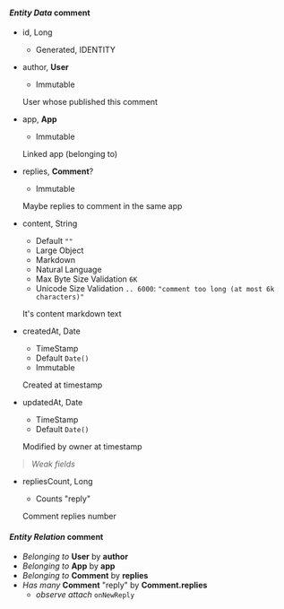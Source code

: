 #### _Entity Data_ comment

* id, Long
  * Generated, IDENTITY

* author, __User__
  * Immutable

  User whose published this comment

* app, __App__
  * Immutable

  Linked app (belonging to)

* replies, __Comment__?
  * Immutable

  Maybe replies to comment in the same app

* content, String
  * Default `""`
  * Large Object
  * Markdown
  * Natural Language
  * Max Byte Size Validation `6K`
  * Unicode Size Validation `.. 6000`: `"comment too long (at most 6k characters)"`

  It's content markdown text

* createdAt, Date
  * TimeStamp
  * Default `Date()`
  * Immutable

  Created at timestamp

* updatedAt, Date
  * TimeStamp
  * Default `Date()`

  Modified by owner at timestamp

> _Weak fields_

* repliesCount, Long
  * Counts "reply"

  Comment replies number

#### _Entity Relation_ comment

* _Belonging to_ __User__ by __author__
* _Belonging to_ __App__ by __app__
* _Belonging to_ __Comment__ by __replies__
* _Has many_ __Comment__ "reply" by __Comment.replies__
  * _observe attach_ `onNewReply`
